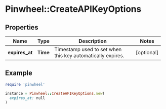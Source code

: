 # Pinwheel::CreateAPIKeyOptions

## Properties

| Name | Type | Description | Notes |
| ---- | ---- | ----------- | ----- |
| **expires_at** | **Time** | Timestamp used to set when this key automatically expires. | [optional] |

## Example

```ruby
require 'pinwheel'

instance = Pinwheel::CreateAPIKeyOptions.new(
  expires_at: null
)
```

